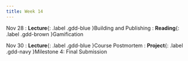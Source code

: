 ```yaml
---
title: Week 14
---
```


Nov 28
: **Lecture**{: .label .gdd-blue }Building and Publishing
: **Reading**{: .label .gdd-brown }Gamification

Nov 30
: **Lecture**{: .label .gdd-blue }Course Postmortem
: **Project**{: .label .gdd-navy }Milestone 4: Final Submission

[Building and Publishing]: https://docs.google.com/presentation/d/1NpOozI9SgG9_Op3k6bJ_LltLWOw27IniFLPNt5bzS-k/edit?usp=drive_link
[Course Postmortem]: https://www.google.com/

[Gamification]: https://www.gamasutra.com/blogs/CalebCompton/20180618/320219/Game_Design_in_Real_Life_Gamification.php
